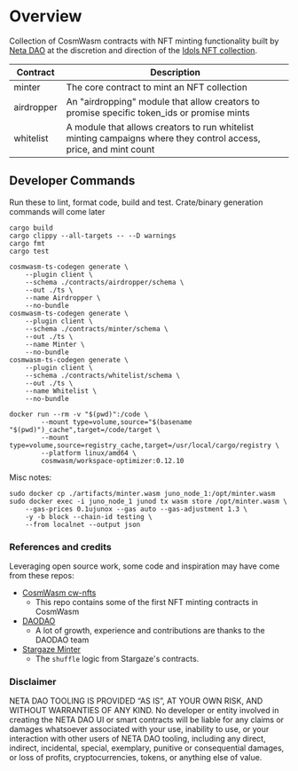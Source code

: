# Overview

Collection of CosmWasm contracts with NFT minting functionality built by [Neta DAO](https://netadao.zone) at the discretion and direction of the [Idols NFT collection](https://beholdidols.zone).  

|Contract|Description|
|-|--|
|minter|The core contract to mint an NFT collection|
|airdropper|An "airdropping" module that allow creators to promise specific token_ids or promise mints|
|whitelist|A module that allows creators to run whitelist minting campaigns where they control access, price, and mint count|

## Developer Commands

Run these to lint, format code, build and test.  Crate/binary generation commands will come later

```
cargo build
cargo clippy --all-targets -- --D warnings
cargo fmt
cargo test
```

```
cosmwasm-ts-codegen generate \
    --plugin client \
    --schema ./contracts/airdropper/schema \
    --out ./ts \
    --name Airdropper \
    --no-bundle
cosmwasm-ts-codegen generate \
    --plugin client \
    --schema ./contracts/minter/schema \
    --out ./ts \
    --name Minter \
    --no-bundle
cosmwasm-ts-codegen generate \
    --plugin client \
    --schema ./contracts/whitelist/schema \
    --out ./ts \
    --name Whitelist \
    --no-bundle

docker run --rm -v "$(pwd)":/code \
		--mount type=volume,source="$(basename "$(pwd)")_cache",target=/code/target \
		--mount type=volume,source=registry_cache,target=/usr/local/cargo/registry \
		--platform linux/amd64 \
		cosmwasm/workspace-optimizer:0.12.10
```

Misc notes:

```
sudo docker cp ./artifacts/minter.wasm juno_node_1:/opt/minter.wasm
sudo docker exec -i juno_node_1 junod tx wasm store /opt/minter.wasm \
    --gas-prices 0.1ujunox --gas auto --gas-adjustment 1.3 \
    -y -b block --chain-id testing \
    --from localnet --output json 
```

### References and credits

Leveraging open source work, some code and inspiration may have come from these repos:

- [CosmWasm cw-nfts](https://github.com/CosmWasm/cw-nfts/tree/main/contracts)
    - This repo contains some of the first NFT minting contracts in CosmWasm
- [DAODAO](https://github.com/DA0-DA0/dao-contracts)
    - A lot of growth, experience and contributions are thanks to the DAODAO team
- [Stargaze Minter](https://github.com/public-awesome/launchpad/blob/c425d5fc45fc44391dc231b31c740f9a53eee2fb/contracts/vending-minter/src/contract.rs#L266)
    - The `shuffle` logic from Stargaze's contracts.

### Disclaimer

NETA DAO TOOLING IS PROVIDED “AS IS”, AT YOUR OWN RISK, AND WITHOUT WARRANTIES OF ANY KIND. No developer or entity involved in creating the NETA DAO UI or smart contracts will be liable for any claims or damages whatsoever associated with your use, inability to use, or your interaction with other users of NETA DAO tooling, including any direct, indirect, incidental, special, exemplary, punitive or consequential damages, or loss of profits, cryptocurrencies, tokens, or anything else of value.
